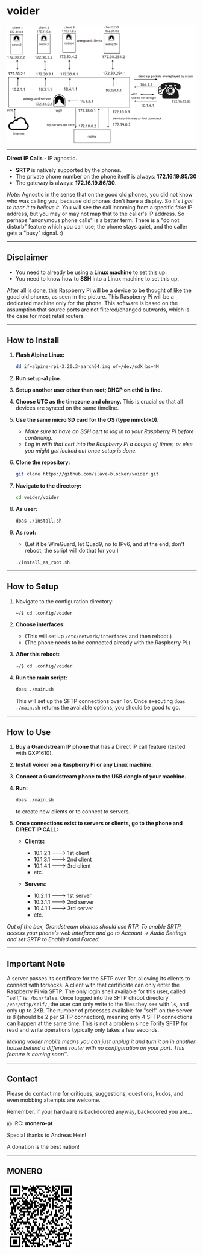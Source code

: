 # voider

![tiefer](tiefer.png)

---

**Direct IP Calls** - IP agnostic.

- **SRTP** is natively supported by the phones.
- The private phone number on the phone itself is always: **172.16.19.85/30**
- The gateway is always: **172.16.19.86/30**.

*Note:* Agnostic in the sense that on the good old phones, you did not know who was calling you, because old phones don't have a display. So it's _I got to hear it to believe it_. You will see the call incoming from a specific fake IP address, but you may or may not map that to the caller's IP address. So perhaps "anonymous phone calls" is a better term. There is a "do not disturb" feature which you can use; the phone stays quiet, and the caller gets a "busy" signal. :)

---

## Disclaimer

- You need to already be using a **Linux machine** to set this up.
- You need to know how to **SSH** into a Linux machine to set this up.

After all is done, this Raspberry Pi will be a device to be thought of like the good old phones, as seen in the picture. This Raspberry Pi will be a dedicated machine only for the phone. This software is based on the assumption that source ports are not filtered/changed outwards, which is the case for most retail routers.

---

## How to Install

1. **Flash Alpine Linux:**

   ```bash
   dd if=alpine-rpi-3.20.3-aarch64.img of=/dev/sdX bs=4M
   ```

2. **Run `setup-alpine`.**

3. **Setup another user other than root; DHCP on eth0 is fine.**

4. **Choose UTC as the timezone and chrony.** This is crucial so that all devices are synced on the same timeline.

5. **Use the same micro SD card for the OS (type mmcblk0).**

   - *Make sure to have an SSH cert to log in to your Raspberry Pi before continuing.*
   - *Log in with that cert into the Raspberry Pi a couple of times, or else you might get locked out once setup is done.*

6. **Clone the repository:**

   ```bash
   git clone https://github.com/slave-blocker/voider.git
   ```

7. **Navigate to the directory:**

   ```bash
   cd voider/voider
   ```

8. **As user:**

   ```bash
   doas ./install.sh
   ```

9. **As root:**

   - (Let it be WireGuard, let Quad9, no to IPv6, and at the end, don't reboot; the script will do that for you.)

   ```bash
   ./install_as_root.sh
   ```

---

## How to Setup

1. Navigate to the configuration directory:

   ```bash
   ~/$ cd .config/voider
   ```

2. **Choose interfaces:**

   - (This will set up `/etc/network/interfaces` and then reboot.)
   - (The phone needs to be connected already with the Raspberry Pi.)

3. **After this reboot:**

   ```bash
   ~/$ cd .config/voider
   ```

4. **Run the main script:**

   ```bash
   doas ./main.sh
   ```

   This will set up the SFTP connections over Tor. Once executing `doas ./main.sh` returns the available options, you should be good to go.

---

## How to Use

1. **Buy a Grandstream IP phone** that has a Direct IP call feature (tested with GXP1610).

2. **Install voider on a Raspberry Pi or any Linux machine.**

3. **Connect a Grandstream phone to the USB dongle of your machine.**

4. **Run:**

   ```bash
   doas ./main.sh
   ```

   to create new clients or to connect to servers.

5. **Once connections exist to servers or clients, go to the phone and DIRECT IP CALL:**

   - **Clients:**
     - 10.1.2.1 ---> 1st client
     - 10.1.3.1 ---> 2nd client
     - 10.1.4.1 ---> 3rd client
     - etc.

   - **Servers:**
     - 10.2.1.1 ---> 1st server
     - 10.3.1.1 ---> 2nd server
     - 10.4.1.1 ---> 3rd server
     - etc.

*Out of the box, Grandstream phones should use RTP. To enable SRTP, access your phone's web interface and go to Account -> Audio Settings and set SRTP to Enabled and Forced.*

---

## Important Note

A server passes its certificate for the SFTP over Tor, allowing its clients to connect with torsocks. A client with that certificate can only enter the Raspberry Pi via SFTP. The only login shell available for this user, called "self," is: `/bin/false`. Once logged into the SFTP chroot directory `/var/sftp/self/`, the user can only write to the files they see with `ls`, and only up to 2KB. The number of processes available for "self" on the server is 8 (should be 2 per SFTP connection), meaning only 4 SFTP connections can happen at the same time. This is not a problem since Torify SFTP for read and write operations typically only takes a few seconds.

*Making voider mobile means you can just unplug it and turn it on in another house behind a different router with no configuration on your part. This feature is coming soon™.*

---

## Contact

Please do contact me for critiques, suggestions, questions, kudos, and even mobbing attempts are welcome.

Remember, if your hardware is backdoored anyway, backdoored you are...

@ IRC: **monero-pt**

Special thanks to Andreas Hein!

A donation is the best nation!

---

## **MONERO**

![xmr](xmr.gif)

